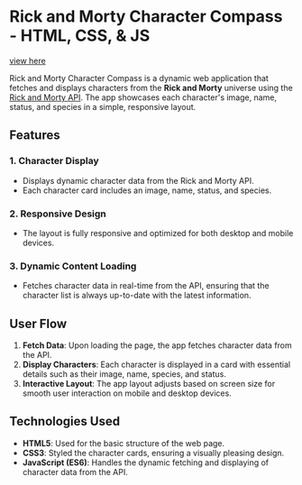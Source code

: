 # Rick and Morty Character Compass - HTML, CSS, & JS
[view here](https://nenorvalls.github.io/rick-_and-_morty_character_compass/)

Rick and Morty Character Compass is a dynamic web application that fetches and displays characters from the **Rick and Morty** universe using the [Rick and Morty API](https://rickandmortyapi.com/). The app showcases each character's image, name, status, and species in a simple, responsive layout.

## Features
### 1. **Character Display**
- Displays dynamic character data from the Rick and Morty API.
- Each character card includes an image, name, status, and species.

### 2. **Responsive Design**
- The layout is fully responsive and optimized for both desktop and mobile devices.

### 3. **Dynamic Content Loading**
- Fetches character data in real-time from the API, ensuring that the character list is always up-to-date with the latest information.

## User Flow
1. **Fetch Data**: Upon loading the page, the app fetches character data from the API.
2. **Display Characters**: Each character is displayed in a card with essential details such as their image, name, species, and status.
3. **Interactive Layout**: The app layout adjusts based on screen size for smooth user interaction on mobile and desktop devices.

## Technologies Used
- **HTML5**: Used for the basic structure of the web page.
- **CSS3**: Styled the character cards, ensuring a visually pleasing design.
- **JavaScript (ES6)**: Handles the dynamic fetching and displaying of character data from the API.
